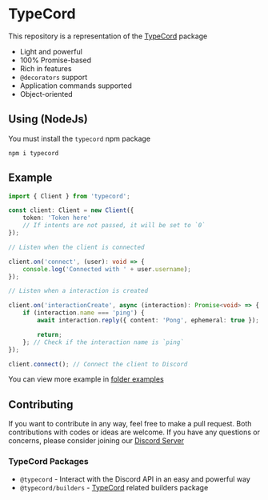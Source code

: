 # TypeCord

This repository is a representation of the [TypeCord](https://npmjs.com/package/TypeCord) package

- Light and powerful
- 100% Promise-based
- Rich in features
- `@decorators` support
- Application commands supported
- Object-oriented

## Using (NodeJs)

You must install the `typecord` npm package

```
npm i typecord
```

## Example

```ts
import { Client } from 'typecord';

const client: Client = new Client({
    token: 'Token here'
    // If intents are not passed, it will be set to `0`
});

// Listen when the client is connected

client.on('connect', (user): void => {
    console.log('Connected with ' + user.username);
});

// Listen when a interaction is created

client.on('interactionCreate', async (interaction): Promise<void> => {
    if (interaction.name === 'ping') {
        await interaction.reply({ content: 'Pong', ephemeral: true }); // Send a message with ephemeral

        return;
    }; // Check if the interaction name is `ping`
});

client.connect(); // Connect the client to Discord
```

You can view more example in [folder examples](https://github.com/gitpionners/TypeCord/tree/main/examples)

## Contributing

If you want to contribute in any way, feel free to make a pull request. Both contributions with codes or ideas are welcome. If you have any questions or concerns, please consider joining our [Discord Server](https://discord.gg/bpTKU5a5Zb)

### TypeCord Packages

- `@typecord` - Interact with the Discord API in an easy and powerful way
- `@typecord/builders` - [TypeCord](https://github.com/gitpionners/TypeCord) related builders package